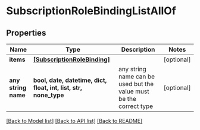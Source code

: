 # SubscriptionRoleBindingListAllOf


## Properties
Name | Type | Description | Notes
------------ | ------------- | ------------- | -------------
**items** | [**[SubscriptionRoleBinding]**](SubscriptionRoleBinding.md) |  | [optional] 
**any string name** | **bool, date, datetime, dict, float, int, list, str, none_type** | any string name can be used but the value must be the correct type | [optional]

[[Back to Model list]](../README.md#documentation-for-models) [[Back to API list]](../README.md#documentation-for-api-endpoints) [[Back to README]](../README.md)


